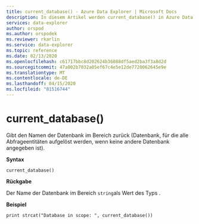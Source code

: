 ```yaml
---
title: current_database() - Azure Data Explorer | Microsoft Docs
description: In diesem Artikel werden current_database() in Azure Data Explorer beschrieben.
services: data-explorer
author: orspod
ms.author: orspodek
ms.reviewer: rkarlin
ms.service: data-explorer
ms.topic: reference
ms.date: 02/13/2020
ms.openlocfilehash: c61717bbc8d202624b36088df5aed2ba3f3a8d2d
ms.sourcegitcommit: 47a002b7032a05ef67c4e5e12de7720062645e9e
ms.translationtype: MT
ms.contentlocale: de-DE
ms.lasthandoff: 04/15/2020
ms.locfileid: "81516744"
---
```

# <a name="current_database"></a>current_database()

Gibt den Namen der Datenbank im Bereich zurück (Datenbank, für die alle Abfrageentitäten aufgelöst werden, wenn keine andere Datenbank angegeben ist).

**Syntax**

`current_database()`

**Rückgabe**

Der Name der Datenbank im Bereich `string`als Wert des Typs .

**Beispiel**

```kusto
print strcat("Database in scope: ", current_database())
```